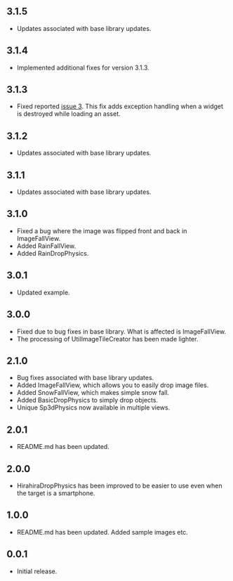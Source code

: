 ## 3.1.5

* Updates associated with base library updates.

## 3.1.4

* Implemented additional fixes for version 3.1.3.

## 3.1.3

* Fixed reported [issue 3](https://github.com/MasahideMori-SimpleAppli/sakura_blizzard/issues/3). This fix adds exception handling when a widget is destroyed while loading an asset.

## 3.1.2

* Updates associated with base library updates.

## 3.1.1

* Updates associated with base library updates.

## 3.1.0

* Fixed a bug where the image was flipped front and back in ImageFallView.
* Added RainFallView.
* Added RainDropPhysics.

## 3.0.1

* Updated example.

## 3.0.0

* Fixed due to bug fixes in base library. What is affected is ImageFallView.
* The processing of UtilImageTileCreator has been made lighter.

## 2.1.0

* Bug fixes associated with base library updates.
* Added ImageFallView, which allows you to easily drop image files.
* Added SnowFallView, which makes simple snow fall.
* Added BasicDropPhysics to simply drop objects.
* Unique Sp3dPhysics now available in multiple views.

## 2.0.1

* README.md has been updated.

## 2.0.0

* HirahiraDropPhysics has been improved to be easier to use even when the target is a smartphone.

## 1.0.0

* README.md has been updated. Added sample images etc.

## 0.0.1

* Initial release.
